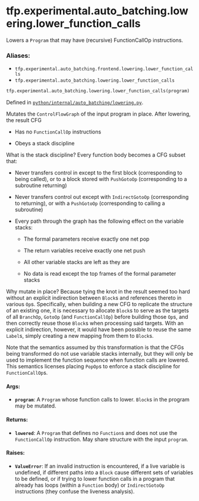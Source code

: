 <div itemscope itemtype="http://developers.google.com/ReferenceObject">
<meta itemprop="name" content="tfp.experimental.auto_batching.lowering.lower_function_calls" />
<meta itemprop="path" content="Stable" />
</div>

# tfp.experimental.auto_batching.lowering.lower_function_calls

Lowers a `Program` that may have (recursive) FunctionCallOp instructions.

### Aliases:

* `tfp.experimental.auto_batching.frontend.lowering.lower_function_calls`
* `tfp.experimental.auto_batching.lowering.lower_function_calls`

``` python
tfp.experimental.auto_batching.lowering.lower_function_calls(program)
```



Defined in [`python/internal/auto_batching/lowering.py`](https://github.com/tensorflow/probability/tree/master/tensorflow_probability/python/internal/auto_batching/lowering.py).

<!-- Placeholder for "Used in" -->

Mutates the `ControlFlowGraph` of the input program in place.  After
lowering, the result CFG

- Has no `FunctionCallOp` instructions

- Obeys a stack discipline

What is the stack discipline?  Every function body becomes a CFG
subset that:

- Never transfers control in except to the first block
  (corresponding to being called), or to a block stored with
  `PushGotoOp` (corresponding to a subroutine returning)

- Never transfers control out except with `IndirectGotoOp`
  (corresponding to returning), or with a `PushGotoOp`
  (corresponding to calling a subroutine)

- Every path through the graph has the following effect on the
  variable stacks:

  - The formal parameters receive exactly one net pop

  - The return variables receive exactly one net push

  - All other variable stacks are left as they are

  - No data is read except the top frames of the formal parameter
    stacks

Why mutate in place?  Because tying the knot in the result seemed
too hard without an explicit indirection between `Block`s and
references thereto in various `Op`s.  Specifically, when building a
new CFG to replicate the structure of an existing one, it is
necessary to allocate `Block`s to serve as the targets of all
`BranchOp`, `GotoOp` (and `FunctionCallOp`) before building those
`Op`s, and then correctly reuse those `Block`s when processing said
targets.  With an explicit indirection, however, it would have been
possible to reuse the same `Label`s, simply creating a new mapping
from them to `Block`s.

Note that the semantics assumed by this transformation is that the
CFGs being transformed do not use variable stacks internally, but
they will only be used to implement the function sequence when
function calls are lowered.  This semantics licenses placing
`PopOp`s to enforce a stack discipline for `FunctionCallOp`s.

#### Args:


* <b>`program`</b>: A `Program` whose function calls to lower.  `Block`s in
  the program may be mutated.


#### Returns:


* <b>`lowered`</b>: A `Program` that defines no `Function`s and does not use the
  `FunctionCallOp` instruction.  May share structure with the input
  `program`.


#### Raises:


* <b>`ValueError`</b>: If an invalid instruction is encountered, if a live
  variable is undefined, if different paths into a `Block` cause
  different sets of variables to be defined, or if trying to lower
  function calls in a program that already has loops (within a
  `Function` body) or `IndirectGotoOp` instructions (they confuse
  the liveness analysis).